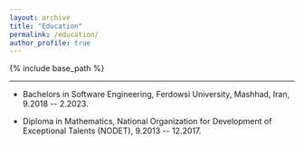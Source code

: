 ```yaml
---
layout: archive
title: "Education"
permalink: /education/
author_profile: true
---
```


{% include base_path %}



---

* Bachelors in Software Engineering, Ferdowsi University, Mashhad, Iran, 9.2018 -- 2.2023.

* Diploma in Mathematics, National Organization for Development of Exceptional Talents (NODET), 9.2013 -- 12.2017.
  


